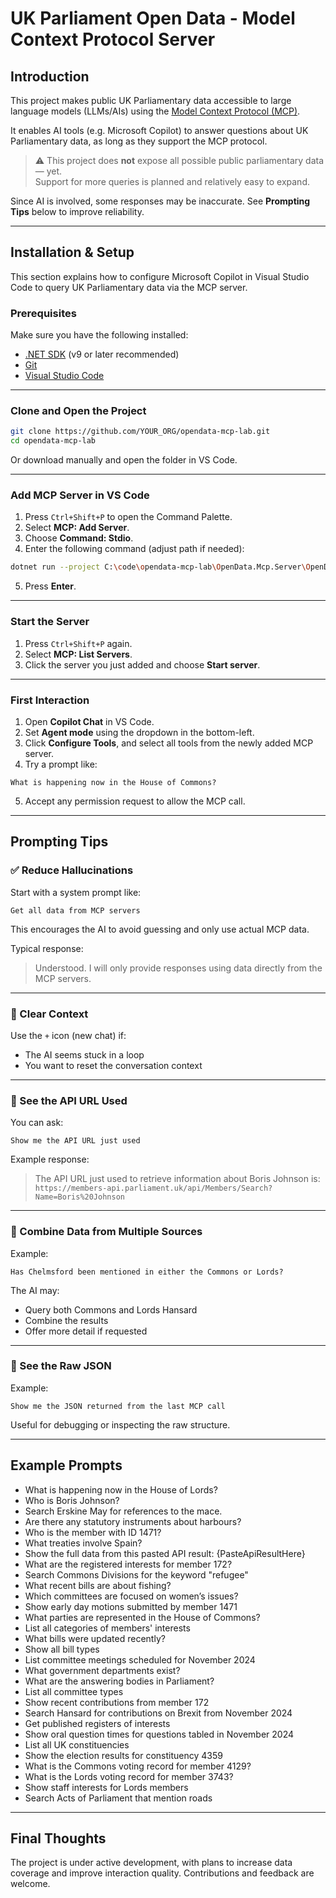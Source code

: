 # UK Parliament Open Data - Model Context Protocol Server

## Introduction

This project makes public UK Parliamentary data accessible to large language models (LLMs/AIs) using the [Model Context Protocol (MCP)](https://www.anthropic.com/news/model-context-protocol).

It enables AI tools (e.g. Microsoft Copilot) to answer questions about UK Parliamentary data, as long as they support the MCP protocol.

> ⚠️ This project does **not** expose all possible public parliamentary data — yet.  
Support for more queries is planned and relatively easy to expand.

Since AI is involved, some responses may be inaccurate. See **Prompting Tips** below to improve reliability.

---

## Installation & Setup

This section explains how to configure Microsoft Copilot in Visual Studio Code to query UK Parliamentary data via the MCP server.

### Prerequisites

Make sure you have the following installed:

- [.NET SDK](https://dotnet.microsoft.com/en-us/download) (v9 or later recommended)  
- [Git](https://git-scm.com/downloads)  
- [Visual Studio Code](https://code.visualstudio.com/download)  

---

### Clone and Open the Project

```bash
git clone https://github.com/YOUR_ORG/opendata-mcp-lab.git
cd opendata-mcp-lab
```

Or download manually and open the folder in VS Code.

---

### Add MCP Server in VS Code

1. Press `Ctrl+Shift+P` to open the Command Palette.  
2. Select **MCP: Add Server**.  
3. Choose **Command: Stdio**.  
4. Enter the following command (adjust path if needed):

```bash
dotnet run --project C:\code\opendata-mcp-lab\OpenData.Mcp.Server\OpenData.Mcp.Server.csproj
```

5. Press **Enter**.

---

### Start the Server

1. Press `Ctrl+Shift+P` again.  
2. Select **MCP: List Servers**.  
3. Click the server you just added and choose **Start server**.

---

### First Interaction

1. Open **Copilot Chat** in VS Code.  
2. Set **Agent mode** using the dropdown in the bottom-left.  
3. Click **Configure Tools**, and select all tools from the newly added MCP server.  
4. Try a prompt like:

```plaintext
What is happening now in the House of Commons?
```

5. Accept any permission request to allow the MCP call.

---

## Prompting Tips

### ✅ Reduce Hallucinations

Start with a system prompt like:

```plaintext
Get all data from MCP servers
```

This encourages the AI to avoid guessing and only use actual MCP data.

Typical response:
> Understood. I will only provide responses using data directly from the MCP servers.

---

### 🔄 Clear Context

Use the `+` icon (new chat) if:
- The AI seems stuck in a loop
- You want to reset the conversation context

---

### 🔗 See the API URL Used

You can ask:

```plaintext
Show me the API URL just used
```

Example response:
> The API URL just used to retrieve information about Boris Johnson is:  
> `https://members-api.parliament.uk/api/Members/Search?Name=Boris%20Johnson`

---

### 🧠 Combine Data from Multiple Sources

Example:
```plaintext
Has Chelmsford been mentioned in either the Commons or Lords?
```

The AI may:
- Query both Commons and Lords Hansard
- Combine the results
- Offer more detail if requested

---

### 🧾 See the Raw JSON

Example:
```plaintext
Show me the JSON returned from the last MCP call
```

Useful for debugging or inspecting the raw structure.

---

## Example Prompts

- What is happening now in the House of Lords?
- Who is Boris Johnson?
- Search Erskine May for references to the mace.
- Are there any statutory instruments about harbours?
- Who is the member with ID 1471?
- What treaties involve Spain?
- Show the full data from this pasted API result: {PasteApiResultHere}
- What are the registered interests for member 172?
- Search Commons Divisions for the keyword "refugee"
- What recent bills are about fishing?
- Which committees are focused on women’s issues?
- Show early day motions submitted by member 1471
- What parties are represented in the House of Commons?
- List all categories of members' interests
- What bills were updated recently?
- Show all bill types
- List committee meetings scheduled for November 2024
- What government departments exist?
- What are the answering bodies in Parliament?
- List all committee types
- Show recent contributions from member 172
- Search Hansard for contributions on Brexit from November 2024
- Get published registers of interests
- Show oral question times for questions tabled in November 2024
- List all UK constituencies
- Show the election results for constituency 4359
- What is the Commons voting record for member 4129?
- What is the Lords voting record for member 3743?
- Show staff interests for Lords members
- Search Acts of Parliament that mention roads

---

## Final Thoughts

The project is under active development, with plans to increase data coverage and improve interaction quality. Contributions and feedback are welcome.
